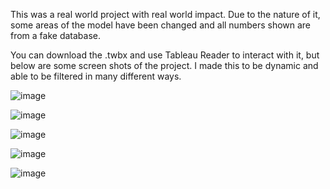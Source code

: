 This was a real world project with real world impact. Due to the nature of it, some areas of the model have been changed and all numbers shown are from a fake database.

You can download the .twbx and use Tableau Reader to interact with it, but below are some screen shots of the project. I made this to be dynamic and able to be filtered in many different ways.

![image](https://user-images.githubusercontent.com/37810067/135860514-f00fd53c-06e8-4054-9a1b-f185ba9962a8.png)

![image](https://user-images.githubusercontent.com/37810067/135860790-5ce6c516-849a-4d3c-8fc3-b5f8ef135fa6.png)

![image](https://user-images.githubusercontent.com/37810067/135861086-452c2fd3-2434-4a28-9e3c-65e23bb6933c.png)

![image](https://user-images.githubusercontent.com/37810067/135861296-01607e55-e317-4214-9aad-d1b2e39882e4.png)

![image](https://user-images.githubusercontent.com/37810067/135861444-a72e6f63-4925-417c-8aa3-a97865241fe0.png)
